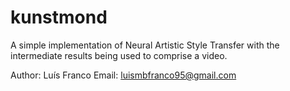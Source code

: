 # kunstmond
A simple implementation of Neural Artistic Style Transfer with the intermediate results being used to comprise a video.

Author: Luís Franco
Email: luismbfranco95@gmail.com
